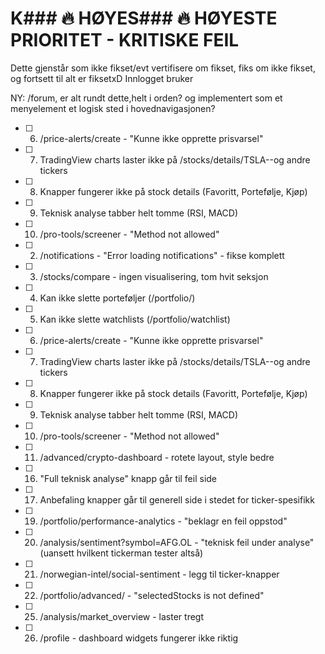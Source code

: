 # K### 🔥 HØYES### 🔥 HØYESTE PRIORITET - KRITISKE FEIL

Dette gjenstår som ikke fikset/evt vertifisere om fikset, fiks om ikke fikset, og fortsett til alt er fiksetxD
Innlogget bruker

NY: /forum, er alt rundt dette,helt i orden? og implementert som et menyelement et logisk sted i hovednavigasjonen?

- [ ] 6. /price-alerts/create - "Kunne ikke opprette prisvarsel"
- [ ] 7. TradingView charts laster ikke på /stocks/details/TSLA--og andre tickers
- [ ] 8. Knapper fungerer ikke på stock details (Favoritt, Portefølje, Kjøp)
- [ ] 9. Teknisk analyse tabber helt tomme (RSI, MACD)
- [ ] 10. /pro-tools/screener - "Method not allowed"
- [ ] 2. /notifications - "Error loading notifications" - fikse komplett
- [ ] 3. /stocks/compare - ingen visualisering, tom hvit seksjon
- [ ] 4. Kan ikke slette porteføljer (/portfolio/)
- [ ] 5. Kan ikke slette watchlists (/portfolio/watchlist)
- [ ] 6. /price-alerts/create - "Kunne ikke opprette prisvarsel"
- [ ] 7. TradingView charts laster ikke på /stocks/details/TSLA--og andre tickers
- [ ] 8. Knapper fungerer ikke på stock details (Favoritt, Portefølje, Kjøp)
- [ ] 9. Teknisk analyse tabber helt tomme (RSI, MACD)
- [ ] 10. /pro-tools/screener - "Method not allowed"
- [ ] 11. /advanced/crypto-dashboard - rotete layout, style bedre
- [ ] 16. "Full teknisk analyse" knapp går til feil side
- [ ] 17. Anbefaling knapper går til generell side i stedet for ticker-spesifikk
- [ ] 19. /portfolio/performance-analytics - "beklagr en feil oppstod"
- [ ] 20. /analysis/sentiment?symbol=AFG.OL - "teknisk feil under analyse" (uansett hvilkent tickerman tester altså)
- [ ] 21. /norwegian-intel/social-sentiment - legg til ticker-knapper
- [ ] 22. /portfolio/advanced/ - "selectedStocks is not defined"
- [ ] 25. /analysis/market_overview - laster tregt
- [ ] 26. /profile - dashboard widgets fungerer ikke riktig
